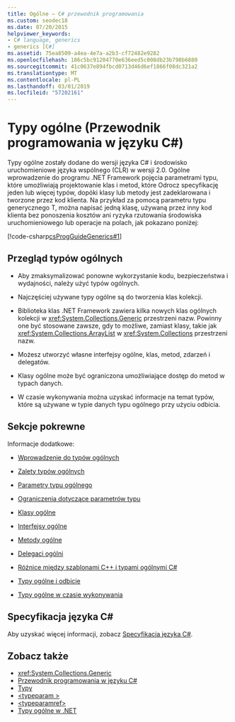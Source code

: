 ```yaml
---
title: Ogólne — C# przewodnik programowania
ms.custom: seodec18
ms.date: 07/20/2015
helpviewer_keywords:
- C# language, generics
- generics [C#]
ms.assetid: 75ea8509-a4ea-4e7a-a2b3-cf72482e9282
ms.openlocfilehash: 186c5bc91204770e636eed5c008db23b798b6880
ms.sourcegitcommit: 41c0637e894fbcd0713d46d6ef1866f08dc321a2
ms.translationtype: MT
ms.contentlocale: pl-PL
ms.lasthandoff: 03/01/2019
ms.locfileid: "57202161"
---
```

# <a name="generics-c-programming-guide"></a>Typy ogólne (Przewodnik programowania w języku C#)
Typy ogólne zostały dodane do wersji języka C# i środowisko uruchomieniowe języka wspólnego (CLR) w wersji 2.0. Ogólne wprowadzenie do programu .NET Framework pojęcia parametrami typu, które umożliwiają projektowanie klas i metod, które Odrocz specyfikację jeden lub więcej typów, dopóki klasy lub metody jest zadeklarowana i tworzone przez kod klienta. Na przykład za pomocą parametru typu generycznego T, można napisać jedną klasę, używaną przez inny kod klienta bez ponoszenia kosztów ani ryzyka rzutowania środowiska uruchomieniowego lub operacje na polach, jak pokazano poniżej:  
  
 [!code-csharp[csProgGuideGenerics#1](~/samples/snippets/csharp/VS_Snippets_VBCSharp/csProgGuideGenerics/CS/Generics.cs#1)]  
  
## <a name="generics-overview"></a>Przegląd typów ogólnych  
  
-   Aby zmaksymalizować ponowne wykorzystanie kodu, bezpieczeństwa i wydajności, należy użyć typów ogólnych.  
  
-   Najczęściej używane typy ogólne są do tworzenia klas kolekcji.  
  
-   Biblioteka klas .NET Framework zawiera kilka nowych klas ogólnych kolekcji w <xref:System.Collections.Generic> przestrzeni nazw. Powinny one być stosowane zawsze, gdy to możliwe, zamiast klasy, takie jak <xref:System.Collections.ArrayList> w <xref:System.Collections> przestrzeni nazw.  
  
-   Możesz utworzyć własne interfejsy ogólne, klas, metod, zdarzeń i delegatów.  
  
-   Klasy ogólne może być ograniczona umożliwiające dostęp do metod w typach danych.  
  
-   W czasie wykonywania można uzyskać informacje na temat typów, które są używane w typie danych typu ogólnego przy użyciu odbicia.  
  
## <a name="related-sections"></a>Sekcje pokrewne  
 Informacje dodatkowe:  
  
-   [Wprowadzenie do typów ogólnych](../../../csharp/programming-guide/generics/introduction-to-generics.md)  
  
-   [Zalety typów ogólnych](../../../csharp/programming-guide/generics/benefits-of-generics.md)  
  
-   [Parametry typu ogólnego](../../../csharp/programming-guide/generics/generic-type-parameters.md)  
  
-   [Ograniczenia dotyczące parametrów typu](../../../csharp/programming-guide/generics/constraints-on-type-parameters.md)  
  
-   [Klasy ogólne](../../../csharp/programming-guide/generics/generic-classes.md)  
  
-   [Interfejsy ogólne](../../../csharp/programming-guide/generics/generic-interfaces.md)  
  
-   [Metody ogólne](../../../csharp/programming-guide/generics/generic-methods.md)  
  
-   [Delegaci ogólni](../../../csharp/programming-guide/generics/generic-delegates.md)  
  
-   [Różnice między szablonami C++ i typami ogólnymi C#](../../../csharp/programming-guide/generics/differences-between-cpp-templates-and-csharp-generics.md)  
  
-   [Typy ogólne i odbicie](../../../csharp/programming-guide/generics/generics-and-reflection.md)  
  
-   [Typy ogólne w czasie wykonywania](../../../csharp/programming-guide/generics/generics-in-the-run-time.md)  
  
## <a name="c-language-specification"></a>Specyfikacja języka C#  
 Aby uzyskać więcej informacji, zobacz [Specyfikacja języka C#](~/_csharplang/spec/types.md#constructed-types).  
  
## <a name="see-also"></a>Zobacz także

- <xref:System.Collections.Generic>
- [Przewodnik programowania w języku C#](../../../csharp/programming-guide/index.md)
- [Typy](../../../csharp/programming-guide/types/index.md)
- [\<typeparam >](../../../csharp/programming-guide/xmldoc/typeparam.md)
- [\<typeparamref>](../../../csharp/programming-guide/xmldoc/typeparamref.md)
- [Typy ogólne w .NET](../../../standard/generics/index.md)

